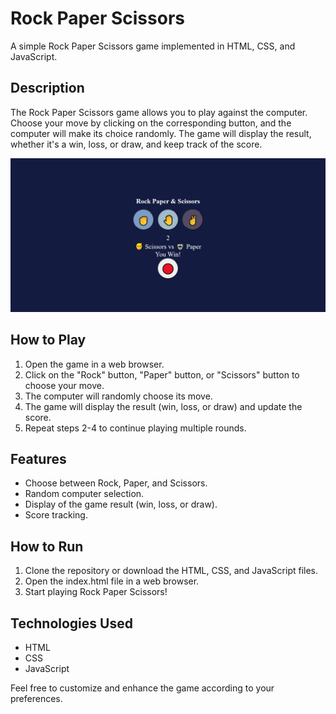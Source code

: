 # Rock Paper Scissors

A simple Rock Paper Scissors game implemented in HTML, CSS, and JavaScript.

## Description

The Rock Paper Scissors game allows you to play against the computer. Choose your move by clicking on the corresponding button, and the computer will make its choice randomly. The game will display the result, whether it's a win, loss, or draw, and keep track of the score.

![Rock Paper Scissors Screenshot](Screenshot.png)

## How to Play

1. Open the game in a web browser.
2. Click on the "Rock" button, "Paper" button, or "Scissors" button to choose your move.
3. The computer will randomly choose its move.
4. The game will display the result (win, loss, or draw) and update the score.
5. Repeat steps 2-4 to continue playing multiple rounds.

## Features

- Choose between Rock, Paper, and Scissors.
- Random computer selection.
- Display of the game result (win, loss, or draw).
- Score tracking.

## How to Run

1. Clone the repository or download the HTML, CSS, and JavaScript files.
2. Open the index.html file in a web browser.
3. Start playing Rock Paper Scissors!

## Technologies Used

- HTML
- CSS
- JavaScript

Feel free to customize and enhance the game according to your preferences.

